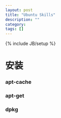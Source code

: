 ```yaml
---
layout: post
title: "Ubuntu Skills"
description: ""
category: 
tags: []
---
```

{% include JB/setup %}


# 安装

### apt-cache

### apt-get

### dpkg

